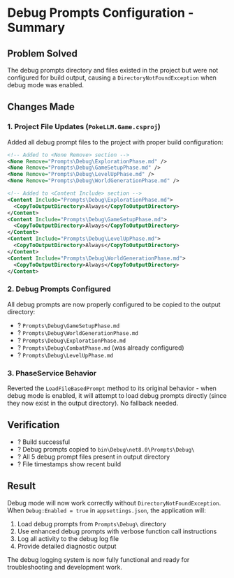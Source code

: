 # Debug Prompts Configuration - Summary

## Problem Solved
The debug prompts directory and files existed in the project but were not configured for build output, causing a `DirectoryNotFoundException` when debug mode was enabled.

## Changes Made

### 1. Project File Updates (`PokeLLM.Game.csproj`)
Added all debug prompt files to the project with proper build configuration:

```xml
<!-- Added to <None Remove> section -->
<None Remove="Prompts\Debug\ExplorationPhase.md" />
<None Remove="Prompts\Debug\GameSetupPhase.md" />
<None Remove="Prompts\Debug\LevelUpPhase.md" />
<None Remove="Prompts\Debug\WorldGenerationPhase.md" />

<!-- Added to <Content Include> section -->
<Content Include="Prompts\Debug\ExplorationPhase.md">
  <CopyToOutputDirectory>Always</CopyToOutputDirectory>
</Content>
<Content Include="Prompts\Debug\GameSetupPhase.md">
  <CopyToOutputDirectory>Always</CopyToOutputDirectory>
</Content>
<Content Include="Prompts\Debug\LevelUpPhase.md">
  <CopyToOutputDirectory>Always</CopyToOutputDirectory>
</Content>
<Content Include="Prompts\Debug\WorldGenerationPhase.md">
  <CopyToOutputDirectory>Always</CopyToOutputDirectory>
</Content>
```

### 2. Debug Prompts Configured
All debug prompts are now properly configured to be copied to the output directory:

- ? `Prompts\Debug\GameSetupPhase.md`
- ? `Prompts\Debug\WorldGenerationPhase.md`
- ? `Prompts\Debug\ExplorationPhase.md`
- ? `Prompts\Debug\CombatPhase.md` (was already configured)
- ? `Prompts\Debug\LevelUpPhase.md`

### 3. PhaseService Behavior
Reverted the `LoadFileBasedPrompt` method to its original behavior - when debug mode is enabled, it will attempt to load debug prompts directly (since they now exist in the output directory). No fallback needed.

## Verification
- ? Build successful
- ? Debug prompts copied to `bin\Debug\net8.0\Prompts\Debug\`
- ? All 5 debug prompt files present in output directory
- ? File timestamps show recent build

## Result
Debug mode will now work correctly without `DirectoryNotFoundException`. When `Debug:Enabled = true` in `appsettings.json`, the application will:

1. Load debug prompts from `Prompts\Debug\` directory
2. Use enhanced debug prompts with verbose function call instructions
3. Log all activity to the debug log file
4. Provide detailed diagnostic output

The debug logging system is now fully functional and ready for troubleshooting and development work.